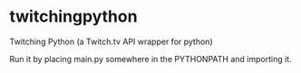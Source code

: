 twitchingpython
===============

Twitching Python (a Twitch.tv API wrapper for python)

Run it by placing main.py somewhere in the PYTHONPATH and importing it.
